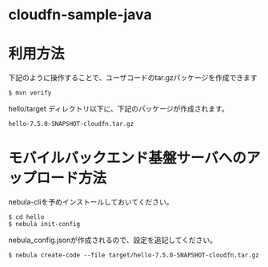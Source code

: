 cloudfn-sample-java
===================

# 利用方法

下記のように操作することで、ユーザコードのtar.gzパッケージを作成できます

    $ mvn verify

hello/target ディレクトリ以下に、下記のパッケージが作成されます。

    hello-7.5.0-SNAPSHOT-cloudfn.tar.gz

# モバイルバックエンド基盤サーバへのアップロード方法

nebula-cliを予めインストールしておいてください。

    $ cd hello
    $ nebula init-config

nebula_config.jsonが作成されるので、設定を追記してください。

    $ nebula create-code --file target/hello-7.5.0-SNAPSHOT-cloudfn.tar.gz
